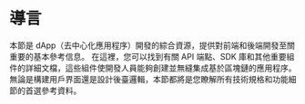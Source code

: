 # 導言

本節是 dApp（去中心化應用程序）開發的綜合資源，提供對前端和後端開發至關重要的基本參考信息。 在這裡，您可以找到有關 API 端點、SDK 庫和其他重要組件的詳細文檔，這些組件使開發人員能夠創建並無縫集成基於區塊鏈的應用程序。 無論是構建用戶界面還是設計後臺邏輯，本節都將是您瞭解所有技術規格和功能細節的首選參考資料。
